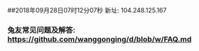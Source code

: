 ##2018年09月28日07时12分07秒 新址: 104.248.125.167
### 兔友常见问题及解答: https://github.com/wanggonging/d/blob/w/FAQ.md
